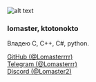 ![alt text](https://i.imgur.com/p4TfTXE.png)
### lomaster, ktotonokto            
Владею C, C++, C#, python.

[GitHub (@Lomasterrrr)](https://github.com/Lomasterrrr)  
[Telegram (@Lomasterrr)](https://t.me/Lomasterrr)  
[Discord (@Lomaster2)](https://discordapp.com/users/972980423930036284)  
